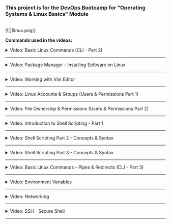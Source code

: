 ### This project is for the [DevOps Bootcamp](https://www.techworld-with-nana.com/devops-bootcamp) for "Operating Systems & Linux Basics" Module ###
<br />
[![](linux.png)]

**Commands used in the videos:**

<details>
<summary>Video: Basic Linux Commands (CLI - Part 2)</summary>
<br />

General Operations:
- `clear` = Clears the terminal

Directory Operatings:
- `pwd` = Show current directory. Example Output: `/home/nana`
- `ls` = List folders and files. Example Output: `Desktop  Downloads  Pictures  Documents`
- `cd [dirname]` = Change directory to [dir]
- `mkdir [dirname]` = Make directory [dirname]
- `cd ..` = Go up a directory

File Operations:
- `touch [filename]` = Create [filename]
- `rm [filename]` = Delete [filename]
- `rm -r [dirname]` = Delete a non-empty directory and all the files in it
- `rm -d [dirname]` or `rmdir [dirname]` = Delete an empty directory

Navigating in the File System:
- `cd usr/local/bin` = Navigate multiple dirs (relative path - relative to current dir). Move to bin directory
- `cd ../..` = Move up 2 hierarchies, so go to 'usr' directory
- `cd /usr` = Alternative to go to 'usr' directly (absolute path)
- `cd [absolute path]` = Move to any location by providing the full path
- `cd /home/nana` = Go to my home directory (absolute path)
- `cd ~` = Shortcut alternative to go to home directory
- `ls /etc/network` = List folders and files of 'network' directory

More File and Directory Operations
- `mv [filename] [new_filename]` = Rename the file to a new file name
- `cp -r [dirname] [new_dirname]` = Copy dirname to new_dirname recursively meaning including the files
- `cp [filename] [new_filename]` = Copy filename to new_filename

Some more useful commands
- `ls -R [dirname]` = Show dirs and files but also sub dirs and files
- `history` = Gives a list of all past commands typed in the current terminal session
- `history 20` = Show list of last 20 commands
- `CTRL + r` = Search history
- `CTRL + c` = Stop current command
- `CTRL + SHIFT + v` = Paste copied text into terminal
- `ls -a` = See hidden files too
- `cat [filename]` = Display the file content
- `cat .bash_history` = Example 1: Display the file content
- `cat Documents/java-app/Readme.md` = Example 2: Display the file content
 
Display OS Information
- `uname -a` = Show system and kernel
- `cat /etc/os-release` =  Show OS information
- `lscpu` = Display hardware information, e.g. how many CPU you have etc.
- `lsmem` = Display memory information

Execute commands as superuser
- `sudo [some command]` = Allows regular users to run programs with the security privileges of the superuser or root
- `su - admin` = Switch from nana user to admin
</details>

******

<details>
<summary>Video: Package Manager - Installing Software on Linux</summary>
<br />

APT Package Manager:
- `sudo apt search [package_name]` = Search for a given package
- `sudo apt install [package_name]` = Install a given package
- `sudo apt install [package_name] [package_name2]` = Install multiple packages with one command
- `sudo apt remove [package_name]` = Remove installed package
- `sudo apt update` = Updates the package index. Pulls the latest change sfrom the APT repositories

APT-GET Package Manager:
- `sudo apt-get install [package_name]` = Install package with apt-get package manager

SNAP Package Manager:
- `sudo snap install [package_name]` = Install a given package


</details>

******

<details>
<summary>Video: Working with Vim Editor</summary>
<br />

Install Vim, if it's not available:
- `sudo apt install vim` = Search for a given package

There are 2 Modes:
- Command Mode: default mode, everything is interpreted as a command
- Insert Mode: Allows to enter text

Vim Commands:
- `vim [filename]` = Open file with Vim
- `Press i key` = Switch to Insert Mode
- `Press esc key` = Switch to Command Mode
- `Type :wq` = Write File to disk and quit Vim
- `Type :q!` = Quit Vim without saving the changes
- `Type dd` = Delete entire line
- `Type d10` = Delete next 10 lines
- `Type u` = Undo
- `Type A` = Jump to end of line and switch to insert mode
- `Type 0` = Jump to start of the line
- `Type $` = Jump to end of the line
- `Type 12G` = Go to line 12
- `Type 16G` = Go to line 16
- `Type /pattern` = Search for pattern, e.g. `/nginx`
    - `Type n` = Jump to next match
    - `Type N` = Search in opposite direction
- `Type :%s/old/new` = Replace 'old' with 'new' throughout the file

</details>

******


<details>
<summary>Video: Linux Accounts & Groups (Users & Permissions Part 1)</summary>
 <br />

**Locations of Access Control Files:**
- /etc/passwd
- /etc/shadow
- /etc/group
<!-- -->
- `sudo adduser [username]` = Create a new user
- `sudo passwd [username]` = Change password of a user
- `su - [username]` = Login as username ('su' = short for substitute or switch user)
- `su -` = Login as root
<!-- -->
- `sudo groupadd [groupname]` = Create new group (System assigns next available GID)
- `sudo adduser [username]` = Switch to Insert Mode

**Note 2 different User/Group commands:**<br />
`adduser`, `addgroup`, `deluser`,  `delgroup` = interactive, more user friendly commands<br />
`useradd`, `groupadd`,  `userdel`,  `groupdel` = low-level utilities, more infos need provided by yourself

- `sudo usermod [OPTIONS] [username]` = Modify a user account
- `sudo usermod -g devops tom` = Assign 'devops' as the primary group for 'tom' user
- `sudo delgroup tom` = Removes group 'tom'
- `groups` = Display groups the current logged in user belongs to
- `groups [username]` = Display groups of the given username
- `sudo useradd -G devops nicole` = Create 'nicole' user and add nicole to 'devops' group (-G = secondary group, not primary)
- `sudo gpasswd -d nicole devops` = Removes user 'nicole' from group 'devops'

</details>

******

<details>
<summary>Video: File Ownership & Permissions (Users & Permissions Part 2)</summary>
 <br />

- `ls -l` = Print files in a long listing format, you can see ownership and permissions of the file

**Ownership:**
- `sudo chown [username]:[groupname] [filename]` = Change ownership
- `sudo chown tom:admin test.txt` = Change ownership of 'test.txt' file to 'tom' and group 'admin'
- `sudo chown admin test.txt` = Change ownership of 'test.txt' 'admin' user
- `sudo chgrp devops test.txt` = Make 'devops' group owner of test.txt file

**Possible File Permissions (Symbolic):**
- r = Read
- w = Write
- x = Execute
- '-' = No permission

**Change File Permissions for different owners**

File Permissions can be changed for:
- u = Owner
- g = Group
- o = Other (all other users)

Minus (-) removes the permission
- `sudo chmod -x api` = Takes 'execute' permission away for 'api' folder from all owners
- `sudo chmod g-w config.yaml` = Takes 'write' permission away for 'config.yaml' file from the group 

Plus (+) adds permission
- `sudo chmod g+x config.yaml` = Add 'execute' permission for 'config.yaml' file to the group 
- `sudo chmod u+x script.sh` = Add 'execute' permission for 'script.sh' file to the user 
- `sudo chmod o+x script.sh` = Add 'execute' permission for 'script.sh' file to other 

Change multiple permissions for an owner
- `sudo chmod g=rwx config.yaml` = Assign 'read write execute' permissions to the group
- `sudo chmod g=r-- config.yaml` = Assign only 'read' permission to the group

Changing permissions with numeric values

_Set permissions for all owners with 3 digits, 1 digit for each owner_ [Absolute vs Symbolic Mode](https://docs.oracle.com/cd/E19455-01/805-7229/6j6q8svd8/)

- 0 = No permission
- 1 = Execute
- 2 = Write
- 3 = Execute + Write
- 4 = Read
- 5 = Read + Execute
- 6 = Read + Write
- 7 = Read + Write + Execute
<!-- -->
- `sudo chmod 777 script.sh` = rwx (Read, Write and Execute) permission for everyone for file 'script.sh'
- `sudo chmod 740 script.sh` = Give user all permissions (7), give group only read permission (4), give other no permission (0)


</details>

******

<details>
<summary>Video: Introduction to Shell Scripting - Part 1 </summary>
 <br />

Create and open setup.sh file in vim editor: <br />
`vim setup.sh`

In setup.sh file:
```sh
#!/bin/bash

echo "Setup and configure server"

# save file with 
ESC :wq 

# make file executable
chmod u+x setup.sh

# execute script
./setup.sh 
bash setup.sh
```

</details>

******

<details>
<summary>Video: Shell Scripting Part 2 - Concepts & Syntax </summary>
 <br />

**Variables:**
```sh
#!/bin/bash

echo "Setup and configure server"

file_name=config.yaml
config_files=$(ls config)

echo "using file $file_name to configure something"
echo "here are all configuration files: $config_files"
```

**Conditions:**
```sh
#!/bin/bash

echo "Setup and configure server"

file_name=config.yaml
config_dir=$1

if [ -d "$config_dir" ]
then
 echo "reading config directory contents"
 config_files=$(ls "$config_dir")
else 
 echo "config dir not found. Creating one"
 mkdir "$config_dir"
 touch "$config_dir/config.sh"
fi


# example conditional for checking file
# if [ -f "config.yaml" ]

# example conditional for checking numbers
# num_files=xx
# if [ "$num_files" -eq 10 ]

# example conditional for checking strings
user_group=$2
if [ "$user_group" == "nana" ]
then 
 echo "configure the server"
elif [ "$user_group" == "admin" ]
then
	echo "administer the server" 
else
 echo "No permission to configure server. wrong user group"
fi

echo "using file $file_name to configure something"
echo "here are all configuration files: $config_files"
```

**User input:**
```sh
#!/bin/bash

echo "Reading user input"

read -p "Please enter your password: " user_pwd
echo "thanks for your password $user_pwd"
```

**Script Parameters:**
```sh
#!/bin/bash

echo "all params: $*"
echo "number of params: $#"

echo "user $1"
echo "group $2"
```


**Executing with script parameters:**

`./example.sh name lastname # 2 params`

`./example.sh "name lastname" # 1 param`

`bash example name lastname`

**Loops:**
```sh
#!/bin/bash

echo "all params: $*"
echo "number of params: $#"

for param in $*
 do 
  if [ -d "$param" ] 
  then
   echo "executing scripts in the config folder"
   ls -l "$param"
  fi 

  echo $param
 done

sum = 0
while true
 do 
	read -p "enter a score" score

  if [ "$score" == "q" ]
  then
   break
  fi

  sum=$(($sum+$score))
  echo "total score: $sum"
 done
```

</details>

******


<details>
<summary>Video: Shell Scripting Part 3 - Concepts & Syntax </summary>
 <br />

**Functions:**
```sh
#!/bin/bash

echo "all params: $*"
echo "number of params: $#"

for param in $*
 do 
  if [ -d "$param" ] 
  then
   echo "executing scripts in the config folder"
   ls -l "$param"
  fi 

  echo $param
 done

# Declare function
function score_sum {
  sum = 0
	while true
	 do 
		read -p "enter a score" score
	
	  if [ "$score" == "q" ]
	  then
	   break
	  fi
	
	  sum=$(($sum+$score))
	  echo "total score: $sum"
	 done
}

# Invoke function
score_sum

function create_file() {
	file_name=$1
  is_shell_script=$2
  touch $file_name
  echo "file $file_name created" 

  if [ "$is_shell_script" = true ]
  then
		chmod u+x $file_name
		echo "added execute permission"
	fi
}

# Invoke with diff params
create_file test.txt
create_file myfile.yaml
create_file myscript.sh

# Function with return value
function sum() {
	total=$(($1+$2))
  return $total
}

sum 2 10
result=$?

echo "sum of 2 and 10 is $result"
```

</details>

******

<details>
<summary>Video: Basic Linux Commands - Pipes & Redirects (CLI - Part 3)</summary>
<br />

**Pipe & Less:**

Pipe Command:
- `|` = Pipe command = Pipes the output of the previous command as an input to the next command

Less Command:
- `less [filename]` = Displays the contents of a file or a command output, one page at a time. And allows to navigate forward and backward through the file

Different piping examples/use cases:
- `cat /var/log/syslog | less` = Pipes the output of 'syslog' file to less program.
- `ls /usr/bin | less` = Pipes the output of ls command to less program.
- `history | less` = Pipes the output of history command to less program.

**Pipe & Grep:**

Grep Command:
- `grep [pattern]` = Searches for a particular pattern of characters and displays all lines that contain that pattern

More piping examples/use cases:
- `history | grep sudo` = Look for any commands of history commands, which have 'sudo' word in it
- `history | grep "sudo chmod"` = Look for any commands of history commands, which have 'sudo chmod' phrase in it
- `history | grep sudo | less` = History output will pass output to grep and filter for 'sudo' and this output will again be piped or passed to less program
- `ls /usr/bin/ | grep java` = Filter ls output for java
- `cat Documents/java-app/config.yaml | grep ports` = See all 'ports' occurences in config.yaml file

**Redirects in Linux:**
- `>` = Redirect Operator = Takes the output from the previous command and sends it to a file that you give

Different redirects examples/use cases:
- `history | grep sudo > sudo-commands.txt` = Redirect output into a 'sudo-commands.txt' file
- `cat sudo-commands.txt > sudo-rm-commands.txt` = Redirect output of 'sudo-commands.txt' file into 'sudo-rm-commands.txt' file
- `history | grep rm > sudo-rm-commands.txt` = Redirect output of filtered history commands into existing 'sudo-rm-commands.txt' file. Note: Contents of file will be _overwritten_
- `history | grep rm >> sudo-rm-commands.txt` = Redirect output of filtered history commands into existing 'sudo-rm-commands.txt' file. Note: Contents of file will be _appended_

</details>

******

<details>
<summary>Video: Environment Variables</summary>
<br />

_Variables store information. Environment variables are available for the whole environment._
_An environment variable consists of _name=value_ pair._

**Existing Environment Variables:**
- `SHELL=/bin/bash`= default shell program, in this case bash
- `HOME=/home/nana`= current user's home directory
- `USER=nana` = currently logged in user
<!-- -->
- `printenv` = List all environment variables
- `printenv | less` = List all environment variables with less program
- `printenv [environment variable]` = Display value of given environment variable, e.g. `printenv USER`
- `printenv | grep USER` = Filter environment variables, which have 'USER' in the name
<!-- -->
- `echo $USER` = Print value of USER environment variable

**Create own Environment Variables:**
- `export DB_USERNAME=dbuser` = Set environment variable 'DB_USERNAME' with value 'dbuser'
- `export DB_PASSWORD=secretpwdvalue` = Set environment variable 'DB_PASSWORD' with value 'secretpwdvalue'
- `export DB_NAME=mydb` = Set environment variable 'DB_NAME' with value 'mydb'
- `printenv | grep DB` = Filter environment variables for 'DB' characters
- `export DB_NAME=newdbname` = Set environment variable 'DB_NAME' to new value 'newdbname'

**Delete Environment Variables:**
- `unset DB_NAME` = Delete variable with name 'DB_NAME'

**Persisting Environment Variables:**

Persisting Environment Variables with shell specific configuration file:
_Environment variables set in terminal are only available in the current terminal session._

Add environment variables to the '~/.bashrc' file or your specific shell 'rc' file. Variables set in this file are loaded whenever a bash login shell is entered.
- `export DB_USERNAME=dbuser`
- `export DB_PASSWORD=secretvl`
- `export DB_NAME=mydb`
In terminal again:
- `source ~/.bashcrc` = Load the new env vars into the current shell session

Persisting Environment Variables system wide:
- ~./bashrc = user specific
- /etc/environment = system wide, meaning all users will have access to the variables

**PATH Environment Variable:**
- `PATH=/usr/local/sbin:/usr/local/bin:/usr/sbin:/usr/bin:/sbin:/bin` = List of directories to executible files, separated by ':'. Tells the shell which directories to ssearch for the executable in response to our executed command
- `PATH=$PATH:/home/nana` = Appending /home/nana folder to the existing $PATH value


</details>

******

<details>
<summary>Video: Networking</summary>
<br />

Useful Networking Commands:
- `ip`= one of the basic commands. For setting up new systems and assigning IPs to troubleshooting existing systems. Can show address information, manipulate routing, plus display network various devices, interfaces, and tunnels.
- `ifconfig`= for configuring and troubleshooting networks. It has since been replaced by the `ip` command
- `netstat`= tool for printing network connections, routing tables, interface statistics, masquerade connections, and multicast memberships
- `ps aux` =
  - ps = displays information about a selection of the active processes
  - a = show processes for all users
  - u = display the process's user/owner
  - x = also show processes not attached to a terminal
- `nslookup` = Find DNS related query
- `ping` = To check connectivity between two nodes

</details>

******

<details>
<summary>Video: SSH - Secure Shell</summary>
<br />

Connecting via SSH: `ssh username@SSHserver`
- `ssh root@64.225.108.160`= Connect with root user to 64.225.108.160 server address
- `ssh-keygen -t rsa`= Create SSH Key Pair with 'rsa' algorithm. SSH Key Pair is stored to the default location `~/.ssh`
- `ls .ssh/`= Display contents of .ssh folder, which has:
  - `id_rsa` = Private Key
  - `id_rsa.pub` = Public Key
- `ssh -i .ssh/id_rsa root@64.225.108.160` = Connect with root user to 64.225.108.160 server address with specified private key file location (.ssh/id_rsa = default, but you can specify a different one like this)

Two Files used by SSH:
- `~/.ssh/known_hosts` = lets the client authenticate the server to check that it isn't connecting to an impersonator
- `~/.ssh/authorized_keys` = lets the server authenticate the user

</details>

******

